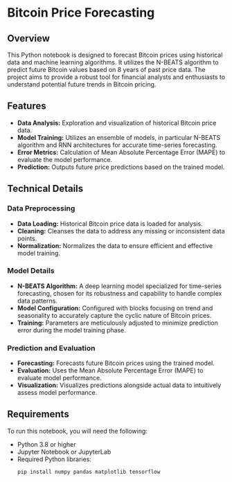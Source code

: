 # Bitcoin Price Forecasting

## Overview
This Python notebook is designed to forecast Bitcoin prices using historical data and machine learning algorithms. It utilizes the N-BEATS algorithm to predict future Bitcoin values based on 8 years of past price data. The project aims to provide a robust tool for financial analysts and enthusiasts to understand potential future trends in Bitcoin pricing.

## Features
- **Data Analysis:** Exploration and visualization of historical Bitcoin price data.
- **Model Training:** Utilizes an ensemble of models, in particular N-BEATS algorithm and RNN architectures for accurate time-series forecasting.
- **Error Metrics:** Calculation of Mean Absolute Percentage Error (MAPE) to evaluate the model performance.
- **Prediction:** Outputs future price predictions based on the trained model.

## Technical Details

### Data Preprocessing
- **Data Loading:** Historical Bitcoin price data is loaded for analysis.
- **Cleaning:** Cleanses the data to address any missing or inconsistent data points.
- **Normalization:** Normalizes the data to ensure efficient and effective model training.

### Model Details
- **N-BEATS Algorithm:** A deep learning model specialized for time-series forecasting, chosen for its robustness and capability to handle complex data patterns.
- **Model Configuration:** Configured with blocks focusing on trend and seasonality to accurately capture the cyclic nature of Bitcoin prices.
- **Training:** Parameters are meticulously adjusted to minimize prediction error during the model training phase.

### Prediction and Evaluation
- **Forecasting:** Forecasts future Bitcoin prices using the trained model.
- **Evaluation:** Uses the Mean Absolute Percentage Error (MAPE) to evaluate model performance.
- **Visualization:** Visualizes predictions alongside actual data to intuitively assess model performance.

## Requirements
To run this notebook, you will need the following:
- Python 3.8 or higher
- Jupyter Notebook or JupyterLab
- Required Python libraries:
  ```bash
  pip install numpy pandas matplotlib tensorflow
